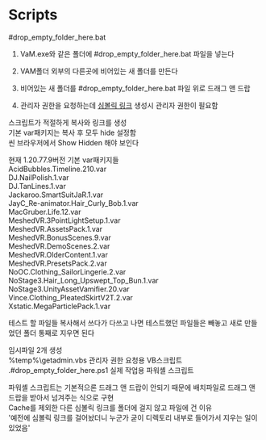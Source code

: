 # Scripts

#drop_empty_folder_here.bat

1. VaM.exe와 같은 폴더에 #drop_empty_folder_here.bat 파일을 넣는다  

2. VAM폴더 외부의 다른곳에 비어있는 새 폴더를 만든다  

3. 비어있는 새 폴더를 #drop_empty_folder_here.bat 파일 위로 드래그 앤 드랍  

4. 관리자 권한을 요청하는데 <a href="https://ko.wikipedia.org/wiki/%EC%8B%AC%EB%B3%BC%EB%A6%AD_%EB%A7%81%ED%81%AC">심볼릭 링크</a> 생성시 관리자 권한이 필요함  

스크립트가 적절하게 복사와 링크를 생성  
기본 var패키지는 복사 후 모두 hide 설정함  
씬 브라우저에서 Show Hidden 해야 보인다

  현재 1.20.77.9버전 기본 var패키지들  
  AcidBubbles.Timeline.210.var  
  DJ.NailPolish.1.var  
  DJ.TanLines.1.var  
  Jackaroo.SmartSuitJaR.1.var  
  JayC_Re-animator.Hair_Curly_Bob.1.var  
  MacGruber.Life.12.var  
  MeshedVR.3PointLightSetup.1.var  
  MeshedVR.AssetsPack.1.var  
  MeshedVR.BonusScenes.9.var  
  MeshedVR.DemoScenes.2.var  
  MeshedVR.OlderContent.1.var  
  MeshedVR.PresetsPack.2.var  
  NoOC.Clothing_SailorLingerie.2.var  
  NoStage3.Hair_Long_Upswept_Top_Bun.1.var  
  NoStage3.UnityAssetVamifier.20.var  
  Vince.Clothing_PleatedSkirtV2T.2.var  
  Xstatic.MegaParticlePack.1.var  

테스트 할 파일들 복사해서 쓰다가
다쓰고 나면 테스트했던 파일들은 빼놓고 새로 만들었던 폴더 통째로 지우면 된다

임시파일 2개 생성  
%temp%\getadmin.vbs 관리자 권한 요청용 VB스크립트  
.\#drop_empty_folder_here.ps1 실제 작업용 파워셸 스크립트  

파워셸 스크립트는 기본적으론 드래그 앤 드랍이 안되기 때문에 배치파일로 드래그 앤 드랍을 받아서 넘겨주는 식으로 구현  
Cache를 제외한 다른 심볼릭 링크를 폴더에 걸지 않고 파일에 건 이유  
'예전에 심볼릭 링크를 걸어놨더니 누군가 굳이 디렉토리 내부로 들어가서 지우는 일이 있었음'  
  
